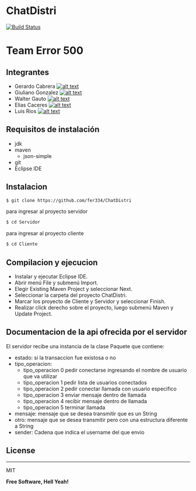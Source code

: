 # ChatDistri

[![Build Status](https://travis-ci.org/joemccann/dillinger.svg?branch=master)](https://travis-ci.org/joemccann/dillinger)

# Team Error 500

## Integrantes

  - Gerardo Cabrera [![alt text](http://i.imgur.com/9I6NRUm.png)](https://github.com/ger99)
  - Giuliano Gonzalez [![alt text](http://i.imgur.com/9I6NRUm.png)](https://github.com/Giuli1297)
  - Walter Gauto [![alt text](http://i.imgur.com/9I6NRUm.png)](https://github.com/waltergauto)
  - Elias Caceres [![alt text](http://i.imgur.com/9I6NRUm.png)](https://github.com/elias-py)
  - Luis Rios [![alt text](http://i.imgur.com/9I6NRUm.png)](https://github.com/fer334)

## Requisitos de instalación
  - jdk
  - maven
    - json-simple
  - git
  - Eclipse IDE
## Instalacion
```sh
$ git clone https://github.com/fer334/ChatDistri
```
para ingresar al proyecto servidor
```sh
$ cd Servidor
```
para ingresar al proyecto cliente
```sh
$ cd Cliente
```

## Compilacion y ejecucion
- Instalar y ejecutar Eclipse IDE.
- Abrir menú File y submenú Import.
- Elegir Existing Maven Project y seleccionar Next.
- Seleccionar la carpeta del proyecto ChatDistri.
- Marcar los proyecto de Cliente y Servidor y seleccionar Finish. 
- Realizar click derecho sobre el proyecto, luego submenú Maven y Update Project. 

## Documentacion de la api ofrecida por el servidor
El servidor recibe una instancia de la clase Paquete que contiene:
  - estado: si la transaccion fue existosa o no 
  - tipo_operacion:
    - tipo_operacion 0 pedir conectarse ingresando el nombre de usuario que va utilizar
    - tipo_operacion 1 pedir lista de usuarios conectados
    - tipo_operacion 2 pedir conectar llamada con usuario especifico
    - tipo_operacion 3 enviar mensaje dentro de llamada
    - tipo_operacion 4 recibir mensaje dentro de llamada
    - tipo_operacion 5 terminar llamada
  - mensaje: mensaje que se desea transmitir que es un String
  - otro: mensaje que se desea transmitir pero con una estructura diferente a String
  - sender: Cadena que indica el username del que envio

## License
----

MIT


**Free Software, Hell Yeah!**
